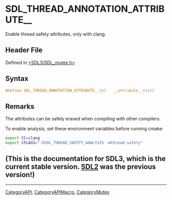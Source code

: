 # SDL_THREAD_ANNOTATION_ATTRIBUTE__

Enable thread safety attributes, only with clang.

## Header File

Defined in [<SDL3/SDL_mutex.h>](https://github.com/libsdl-org/SDL/blob/main/include/SDL3/SDL_mutex.h)

## Syntax

```c
#define SDL_THREAD_ANNOTATION_ATTRIBUTE__(x)   __attribute__((x))
```

## Remarks

The attributes can be safely erased when compiling with other compilers.

To enable analysis, set these environment variables before running cmake:

```bash
export CC=clang
export CFLAGS="-DSDL_THREAD_SAFETY_ANALYSIS -Wthread-safety"
```

## (This is the documentation for SDL3, which is the current stable version. [SDL2](https://wiki.libsdl.org/SDL2/) was the previous version!)



----
[CategoryAPI](CategoryAPI), [CategoryAPIMacro](CategoryAPIMacro), [CategoryMutex](CategoryMutex)


